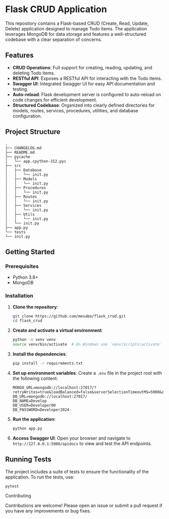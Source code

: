 # Flask CRUD Application

This repository contains a Flask-based CRUD (Create, Read, Update, Delete) application designed to manage Todo items. The application leverages MongoDB for data storage and features a well-structured codebase with a clear separation of concerns.

## Features

- **CRUD Operations**: Full support for creating, reading, updating, and deleting Todo items.
- **RESTful API**: Exposes a RESTful API for interacting with the Todo items.
- **Swagger UI**: Integrated Swagger UI for easy API documentation and testing.
- **Auto-reload**: Flask development server is configured to auto-reload on code changes for efficient development.
- **Structured Codebase**: Organized into clearly defined directories for models, routes, services, procedures, utilities, and database configuration.

## Project Structure
````
.
├── CHANGELOG.md
├── README.md
├── pycache
│   └── app.cpython-312.pyc
├── src
│   ├── Database
│   │   └── init.py
│   ├── Models
│   │   └── init.py
│   ├── Procedures
│   │   └── init.py
│   ├── Routes
│   │   └── init.py
│   ├── Services
│   │   └── init.py
│   ├── Utils
│   │   └── init.py
│   └── init.py
├── app.py
└── tests
└── init.py
````

## Getting Started

### Prerequisites

- Python 3.8+
- MongoDB

### Installation

1. **Clone the repository**:
    ```sh
    git clone https://github.com/mesabo/flask_crud.git
    cd flask_crud
    ```

2. **Create and activate a virtual environment**:
    ```sh
    python -m venv venv
    source venv/bin/activate  # On Windows use `venv\Scripts\activate`
    ```

3. **Install the dependencies**:
    ```sh
    pip install -r requirements.txt
    ```

4. **Set up environment variables**:
    Create a `.env` file in the project root with the following content:
    ```
    MONGO_URL=mongodb://localhost:27017/?retryWrites=true&loadBalanced=false&serverSelectionTimeoutMS=5000&connectTimeoutMS=10000
    DB_URL=mongodb://localhost:27017/
    DB_NAME=Develop
    DB_USER=Developer00
    DB_PASSWORD=Developer2024-
    ```

5. **Run the application**:
    ```sh
    python app.py
    ```

6. **Access Swagger UI**:
    Open your browser and navigate to `http://127.0.0.1:5000/apidocs` to view and test the API endpoints.

## Running Tests

The project includes a suite of tests to ensure the functionality of the application. To run the tests, use:

```sh
pytest
```

Contributing

Contributions are welcome! Please open an issue or submit a pull request if you have any improvements or bug fixes.
